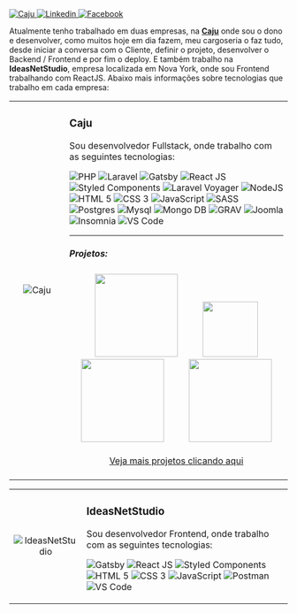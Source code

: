 <a href="https://www.linkedin.com/in/alcirjuniorcaju/" target="_blank">
    <img alt="Caju" src="https://img.shields.io/badge/Site-%23f08700?style=for-the-badge">
</a>
<a href="https://www.linkedin.com/in/alcirjuniorcaju/" target="_blank">
    <img alt="Linkedin" src="https://img.shields.io/badge/Linkedin-%230077b5?style=for-the-badge&logo=linkedin&logoColor=white">
</a>
<a href="https://www.facebook.com/CajuComunica/" target="_blank">
    <img alt="Facebook" src="https://img.shields.io/badge/Facebook-%231877f2?style=for-the-badge&logo=facebook&logoColor=white">
</a>

Atualmente tenho trabalhado em duas empresas, na <a href="https://cajucomunica.com.br">**Caju**</a> onde sou o dono e desenvolver, como muitos hoje em dia fazem, meu cargoseria o faz tudo, desde iniciar a conversa com o Cliente, definir o projeto, desenvolver o Backend / Frontend e por fim o deploy.
E também trabalho na **IdeasNetStudio**, empresa localizada em Nova York, onde sou Frontend trabalhando com ReactJS.
Abaixo mais informações sobre tecnologias que trabalho em cada empresa:
<!-- Info Header -->
<table>
  <tr>
    <td width="20%" align="center" vertical-align="middle">
      <img alt="Caju" src="https://www.cajucomunica.com.br/logo-caju.png" />
    </td>
    <td width="80%">
      <h3>Caju</h3>
      <p>Sou desenvolvedor Fullstack, onde trabalho com as seguintes tecnologias:</p>
      <p>
        <img alt="PHP" src="https://img.shields.io/badge/%20PHP-Backend-%23777bb3?style=for-the-badge&logo=php&logoColor=white">
        <img alt="Laravel" src="https://img.shields.io/badge/%20Laravel-Framework-%23ff2c20?style=for-the-badge&logo=laravel&logoColor=white">
        <img alt="Gatsby" src="https://img.shields.io/badge/%20Gatsby-Framework-%23663399?style=for-the-badge&logo=gatsby&logoColor=white">
        <img alt="React JS" src="https://img.shields.io/badge/%20React-Library-%2361dafb?style=for-the-badge&logo=react&logoColor=white">
        <img alt="Styled Components" src="https://img.shields.io/badge/%20Styled%20Components-Library-%23db7093?style=for-the-badge&logo=styled-components&logoColor=white">
        <img alt="Laravel Voyager" src="https://img.shields.io/badge/%20Laravel%20Voyager-CMS-%232fb3fc?style=for-the-badge&logoColor=white">
        <img alt="NodeJS" src="https://img.shields.io/badge/%20Node-Backend-%23339933?style=for-the-badge&logo=node-js&logoColor=white">
        <img alt="HTML 5" src="https://img.shields.io/badge/%20HTML-Frontend-%23e34f26?style=for-the-badge&logo=html5&logoColor=white">
        <img alt="CSS 3" src="https://img.shields.io/badge/%20CSS-Frontend-%231772b6?style=for-the-badge&logo=css3&logoColor=white">
        <img alt="JavaScript" src="https://img.shields.io/badge/%20Javascript-Frontend-%23f7df1e?style=for-the-badge&logo=javascript&logoColor=white">
        <img alt="SASS" src="https://img.shields.io/badge/%20SASS-Frontend-%23cc6699?style=for-the-badge&logo=sass&logoColor=white">
        <img alt="Postgres" src="https://img.shields.io/badge/%20Postgres-Database-%23336791?style=for-the-badge&logo=postgresql&logoColor=white">
        <img alt="Mysql" src="https://img.shields.io/badge/%20Mysql-Database-%234479a1?style=for-the-badge&logo=mysql&logoColor=white">
        <img alt="Mongo DB" src="https://img.shields.io/badge/%20MOngo%20DB-Database-%2347a24b?style=for-the-badge&logo=mysql&logoColor=white">
        <img alt="GRAV" src="https://img.shields.io/badge/%20Grav-CMS-%23221e1f?style=for-the-badge&logo=grav&logoColor=white">
        <img alt="Joomla" src="https://img.shields.io/badge/%20Joomla-CMS-%235091cd?style=for-the-badge&logo=joomla&logoColor=white">
        <img alt="Insomnia" src="https://img.shields.io/badge/%20Insomnia-Application-%235849be?style=for-the-badge&logo=insomnia&logoColor=white">
        <img alt="VS Code" src="https://img.shields.io/badge/%20VS%20Code-Application-%23007acc?style=for-the-badge&logo=visual-studio-code&logoColor=white">
        <hr />
        <h5>Projetos:</h5>
      </p>
      <div style="text-align:center;">
        <a src="https://www.usinadosatos.org.br/" target="_blank" style="margin:10px 20px;">
            <img src="https://www.usinadosatos.org.br/storage/settings/May2020/MtKX7bJWawJiiGhfQem6.png" width="150px" />
        </a>
        <a src="https://www.ibiaculoteamentos.com.br/" target="_blank" style="margin:10px 20px;">
            <img src="https://www.ibiaculoteamentos.com.br/templates/novo-ibiacu/images/logo.png" height="100px" />
        </a>
        <a src="http://www.portalpepper.com.br/" target="_blank" style="margin:10px 20px;">
            <img src="http://www.portalpepper.com.br/templates/portalpepper/images/logo.png" width="150px" />
        </a>
        <a src="https://www.trusttattoo.com.br/" target="_blank" style="margin:10px 20px;">
            <img src="https://www.trusttattoo.com.br/logo.png" width="150px" />
        </a>
        <br />
        <br />
        <a href="http://www.cajucomunica.com.br/#clients" target="">Veja mais projetos clicando aqui</a>
        <br />
        <br />
      </div>
    </td>
  </tr>
</table>
<!-- Info Header -->
<table>
  <tr>
    <td width="20%" align="center" vertical-align="middle">
      <img alt="IdeasNetStudio" src="http://projetos.cajucomunicacao.com.br/IdeasNetStudio/images/logo-ideasnetstudio.png" />
    </td>
    <td width="80%">
      <h3>IdeasNetStudio</h3>
      <p>Sou desenvolvedor Frontend, onde trabalho com as seguintes tecnologias:</p>
      <p>
        <img alt="Gatsby" src="https://img.shields.io/badge/%20Gatsby-Framework-%23663399?style=for-the-badge&logo=gatsby&logoColor=white">
        <img alt="React JS" src="https://img.shields.io/badge/%20React-Library-%2361dafb?style=for-the-badge&logo=react&logoColor=white">
        <img alt="Styled Components" src="https://img.shields.io/badge/%20Styled%20Components-Library-%23db7093?style=for-the-badge&logo=styled-components&logoColor=white">
        <img alt="HTML 5" src="https://img.shields.io/badge/%20HTML-Frontend-%23e34f26?style=for-the-badge&logo=html5&logoColor=white">
        <img alt="CSS 3" src="https://img.shields.io/badge/%20CSS-Frontend-%231772b6?style=for-the-badge&logo=css3&logoColor=white">
        <img alt="JavaScript" src="https://img.shields.io/badge/%20Javascript-Frontend-%23f7df1e?style=for-the-badge&logo=javascript&logoColor=white">
        <img alt="Postman" src="https://img.shields.io/badge/%20Postman-Application-%23ff6c37?style=for-the-badge&logo=postman&logoColor=white">
        <img alt="VS Code" src="https://img.shields.io/badge/%20VS%20Code-Application-%23007acc?style=for-the-badge&logo=visual-studio-code&logoColor=white">
      </p>
    </td>
  </tr>
</table>
